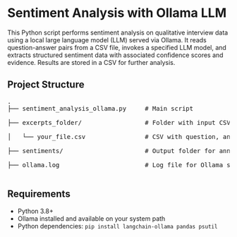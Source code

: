 # Sentiment Analysis with Ollama LLM
This Python script performs sentiment analysis on qualitative interview data using a local large language model (LLM) served via Ollama. It reads question-answer pairs from a CSV file, invokes a specified LLM model, and extracts structured sentiment data with associated confidence scores and evidence. Results are stored in a CSV for further analysis.

## Project Structure
<pre>
.
├── sentiment_analysis_ollama.py     # Main script

├── excerpts_folder/                 # Folder with input CSV files

│   └── your_file.csv                # CSV with question, answer, and id columns

├── sentiments/                      # Output folder for annotated CSV files

├── ollama.log                       # Log file for Ollama server output

</pre>
## Requirements
- Python 3.8+
- Ollama installed and available on your system path
- Python dependencies:
`pip install langchain-ollama pandas psutil`
